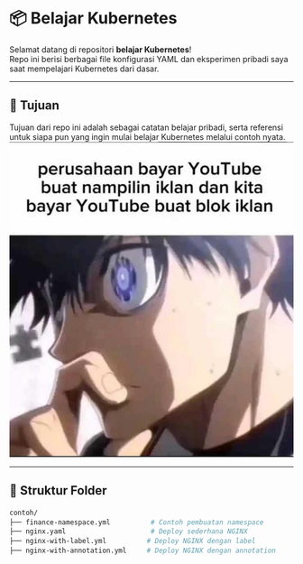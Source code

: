 # 📦 Belajar Kubernetes

Selamat datang di repositori **belajar Kubernetes**!  
Repo ini berisi berbagai file konfigurasi YAML dan eksperimen pribadi saya saat mempelajari Kubernetes dari dasar.

---

## 🚀 Tujuan

Tujuan dari repo ini adalah sebagai catatan belajar pribadi, serta referensi untuk siapa pun yang ingin mulai belajar Kubernetes melalui contoh nyata.
![Awikwok](awikwok/awikwok.jpg)

---

## 📁 Struktur Folder

```bash
contoh/
├── finance-namespace.yml          # Contoh pembuatan namespace
├── nginx.yaml                     # Deploy sederhana NGINX
├── nginx-with-label.yml          # Deploy NGINX dengan label
├── nginx-with-annotation.yml     # Deploy NGINX dengan annotation




